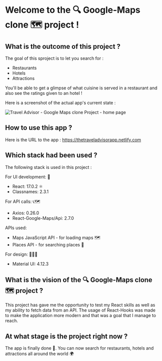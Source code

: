 # Welcome to the 🔍 Google-Maps clone 🗺 project !

## What is the outcome of this project ?

The goal of this sproject is to let you search for :

- Restaurants
- Hotels
- Attractions

You'll be able to get a glimpse of what cuisine is served in a restaurant and also see the ratings given to an hotel !

Here is a screenshot of the actual app's current state :

![Travel Advisor - Google Maps clone Project - home page](https://user-images.githubusercontent.com/61510923/155578633-bd5a87ad-bf11-4db9-8a55-dcfa9fc09666.png)

## How to use this app ?

Here is the URL to the app : https://thetraveladvisorapp.netlify.com

## Which stack had been used ?

The following stack is used in this project :

For UI development: 🔨

- React: 17.0.2 ⚛️
- Classnames: 2.3.1

For API calls: 📞🗺

- Axios: 0.26.0
- React-Google-Maps/Api: 2.7.0

APIs used:

- Maps JavaScript API - for loading maps 🗺
- Places API - for searching places 🔦

For design: 👨🏻‍🎨

- Material UI: 4.12.3

## What is the vision of the 🔍 Google-Maps clone 🗺 project ?

This project has gave me the opportunity to test my React skills as well as my ability to fetch data from an API. The usage of React-Hooks was made to make the application more modern and that was a goal that I manage to reach.

## At what stage is the project right now ?

The app is finally done 🥳. You can now search for restaurants, hotels and attractions all around the world 🌍
